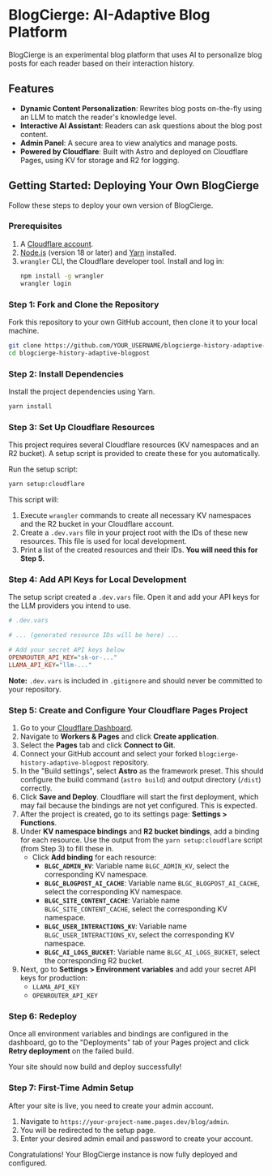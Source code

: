 # BlogCierge: AI-Adaptive Blog Platform

BlogCierge is an experimental blog platform that uses AI to personalize blog posts for each reader based on their interaction history.

## Features

-   **Dynamic Content Personalization**: Rewrites blog posts on-the-fly using an LLM to match the reader's knowledge level.
-   **Interactive AI Assistant**: Readers can ask questions about the blog post content.
-   **Admin Panel**: A secure area to view analytics and manage posts.
-   **Powered by Cloudflare**: Built with Astro and deployed on Cloudflare Pages, using KV for storage and R2 for logging.

## Getting Started: Deploying Your Own BlogCierge

Follow these steps to deploy your own version of BlogCierge.

### Prerequisites

1.  A [Cloudflare account](https://dash.cloudflare.com/sign-up).
2.  [Node.js](https://nodejs.org/en/) (version 18 or later) and [Yarn](https://yarnpkg.com/getting-started/install) installed.
3.  `wrangler` CLI, the Cloudflare developer tool. Install and log in:
    ```bash
    npm install -g wrangler
    wrangler login
    ```

### Step 1: Fork and Clone the Repository

Fork this repository to your own GitHub account, then clone it to your local machine.

```bash
git clone https://github.com/YOUR_USERNAME/blogcierge-history-adaptive-blogpost.git
cd blogcierge-history-adaptive-blogpost
```

### Step 2: Install Dependencies

Install the project dependencies using Yarn.

```bash
yarn install
```

### Step 3: Set Up Cloudflare Resources

This project requires several Cloudflare resources (KV namespaces and an R2 bucket). A setup script is provided to create these for you automatically.

Run the setup script:

```bash
yarn setup:cloudflare
```

This script will:
1.  Execute `wrangler` commands to create all necessary KV namespaces and the R2 bucket in your Cloudflare account.
2.  Create a `.dev.vars` file in your project root with the IDs of these new resources. This file is used for local development.
3.  Print a list of the created resources and their IDs. **You will need this for Step 5.**

### Step 4: Add API Keys for Local Development

The setup script created a `.dev.vars` file. Open it and add your API keys for the LLM providers you intend to use.

```ini
# .dev.vars

# ... (generated resource IDs will be here) ...

# Add your secret API keys below
OPENROUTER_API_KEY="sk-or-..."
LLAMA_API_KEY="llm-..."
```
**Note:** `.dev.vars` is included in `.gitignore` and should never be committed to your repository.

### Step 5: Create and Configure Your Cloudflare Pages Project

1.  Go to your [Cloudflare Dashboard](https://dash.cloudflare.com).
2.  Navigate to **Workers & Pages** and click **Create application**.
3.  Select the **Pages** tab and click **Connect to Git**.
4.  Connect your GitHub account and select your forked `blogcierge-history-adaptive-blogpost` repository.
5.  In the "Build settings", select **Astro** as the framework preset. This should configure the build command (`astro build`) and output directory (`/dist`) correctly.
6.  Click **Save and Deploy**. Cloudflare will start the first deployment, which may fail because the bindings are not yet configured. This is expected.
7.  After the project is created, go to its settings page: **Settings > Functions**.
8.  Under **KV namespace bindings** and **R2 bucket bindings**, add a binding for each resource. Use the output from the `yarn setup:cloudflare` script (from Step 3) to fill these in.
    *   Click **Add binding** for each resource:
        *   **`BLGC_ADMIN_KV`**: Variable name `BLGC_ADMIN_KV`, select the corresponding KV namespace.
        *   **`BLGC_BLOGPOST_AI_CACHE`**: Variable name `BLGC_BLOGPOST_AI_CACHE`, select the corresponding KV namespace.
        *   **`BLGC_SITE_CONTENT_CACHE`**: Variable name `BLGC_SITE_CONTENT_CACHE`, select the corresponding KV namespace.
        *   **`BLGC_USER_INTERACTIONS_KV`**: Variable name `BLGC_USER_INTERACTIONS_KV`, select the corresponding KV namespace.
        *   **`BLGC_AI_LOGS_BUCKET`**: Variable name `BLGC_AI_LOGS_BUCKET`, select the corresponding R2 bucket.
9.  Next, go to **Settings > Environment variables** and add your secret API keys for production:
    *   `LLAMA_API_KEY`
    *   `OPENROUTER_API_KEY`

### Step 6: Redeploy

Once all environment variables and bindings are configured in the dashboard, go to the "Deployments" tab of your Pages project and click **Retry deployment** on the failed build.

Your site should now build and deploy successfully!

### Step 7: First-Time Admin Setup

After your site is live, you need to create your admin account.
1.  Navigate to `https://your-project-name.pages.dev/blog/admin`.
2.  You will be redirected to the setup page.
3.  Enter your desired admin email and password to create your account.

Congratulations! Your BlogCierge instance is now fully deployed and configured.
